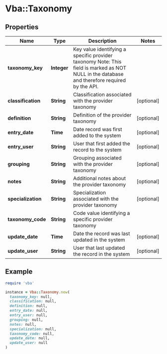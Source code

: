 # Vba::Taxonomy

## Properties

| Name | Type | Description | Notes |
| ---- | ---- | ----------- | ----- |
| **taxonomy_key** | **Integer** | Key value identifying a specific provider taxonomy Note: This field is marked as NOT NULL in the database and therefore required by the API. |  |
| **classification** | **String** | Classification associated with the provider taxonomy | [optional] |
| **definition** | **String** | Definition of the provider taxonomy | [optional] |
| **entry_date** | **Time** | Date record was first added to the system | [optional] |
| **entry_user** | **String** | User that first added the record to the system | [optional] |
| **grouping** | **String** | Grouping associated with the provider taxonomy | [optional] |
| **notes** | **String** | Additional notes about the provider taxonomy | [optional] |
| **specialization** | **String** | Specialization associated with the provider taxonomy | [optional] |
| **taxonomy_code** | **String** | Code value identifying a specific provider taxonomy |  |
| **update_date** | **Time** | Date the record was last updated in the system | [optional] |
| **update_user** | **String** | User that last updated the record in the system | [optional] |

## Example

```ruby
require 'vba'

instance = Vba::Taxonomy.new(
  taxonomy_key: null,
  classification: null,
  definition: null,
  entry_date: null,
  entry_user: null,
  grouping: null,
  notes: null,
  specialization: null,
  taxonomy_code: null,
  update_date: null,
  update_user: null
)
```

